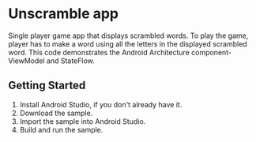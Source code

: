 Unscramble app
=================================

Single player game app that displays scrambled words. To play the game, player has to make a
word using all the letters in the displayed scrambled word.
This code demonstrates the Android Architecture component- ViewModel and StateFlow.


Getting Started
---------------
1. Install Android Studio, if you don't already have it.
2. Download the sample.
3. Import the sample into Android Studio.
4. Build and run the sample.
